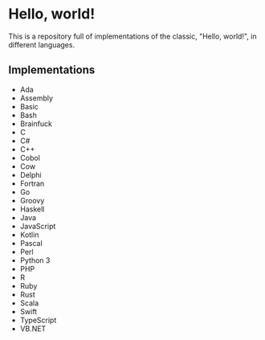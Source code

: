 # Hello, world!
This is a repository full of implementations of the classic, "Hello, world!", in different languages.

## Implementations
- Ada
- Assembly
- Basic
- Bash
- Brainfuck
- C
- C#
- C++
- Cobol
- Cow
- Delphi
- Fortran
- Go
- Groovy
- Haskell
- Java
- JavaScript
- Kotlin
- Pascal
- Perl
- Python 3
- PHP
- R
- Ruby
- Rust
- Scala
- Swift
- TypeScript
- VB.NET
